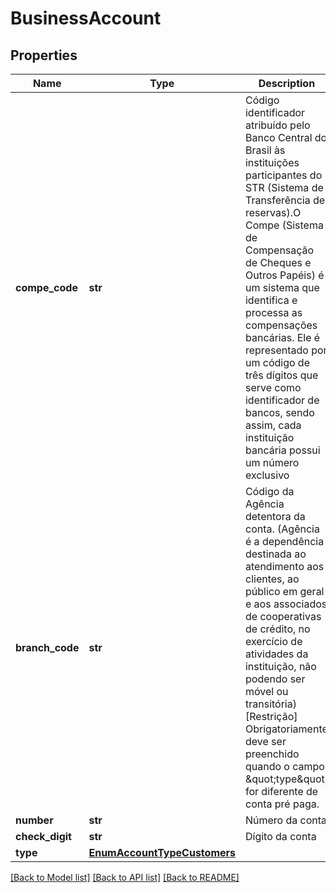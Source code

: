 # BusinessAccount

## Properties
Name | Type | Description | Notes
------------ | ------------- | ------------- | -------------
**compe_code** | **str** | Código identificador atribuído pelo Banco Central do Brasil às instituições participantes do STR (Sistema de Transferência de reservas).O Compe (Sistema de Compensação de Cheques e Outros Papéis) é um sistema que identifica e processa as compensações bancárias. Ele é representado por um código de três dígitos que serve como identificador de bancos, sendo assim, cada instituição bancária possui um número exclusivo | 
**branch_code** | **str** | Código da Agência detentora da conta. (Agência é a dependência destinada ao atendimento aos clientes, ao público em geral e aos associados de cooperativas de crédito, no exercício de atividades da instituição, não podendo ser móvel ou transitória)    [Restrição] Obrigatoriamente deve ser preenchido quando o campo \&quot;type\&quot; for diferente de conta pré paga.  | [optional] 
**number** | **str** | Número da conta  | 
**check_digit** | **str** | Dígito da conta  | 
**type** | [**EnumAccountTypeCustomers**](EnumAccountTypeCustomers.md) |  | 

[[Back to Model list]](../README.md#documentation-for-models) [[Back to API list]](../README.md#documentation-for-api-endpoints) [[Back to README]](../README.md)

